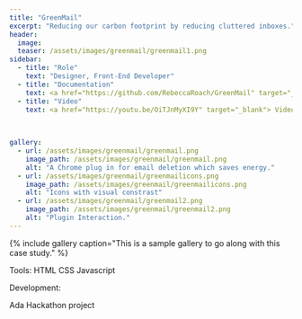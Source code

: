 ```yaml
---
title: "GreenMail"
excerpt: "Reducing our carbon footprint by reducing cluttered inboxes."
header:
  image:
  teaser: /assets/images/greenmail/greenmail1.png
sidebar:
  - title: "Role"
    text: "Designer, Front-End Developer"
  - title: "Documentation"
    text: <a href="https://github.com/RebeccaRoach/GreenMail" target="_blank"> Github Repository </a>
  - title: "Video"
    text: <a href="https://youtu.be/OiTJnMyXI9Y" target="_blank"> Video Submission </a>
    
  

gallery:
  - url: /assets/images/greenmail/greenmail.png
    image_path: /assets/images/greenmail/greenmail.png
    alt: "A Chrome plug in for email deletion which saves energy."
  - url: /assets/images/greenmail/greenmailicons.png
    image_path: /assets/images/greenmail/greenmailicons.png
    alt: "Icons with visual constrast"
  - url: /assets/images/greenmail/greenmail2.png
    image_path: /assets/images/greenmail/greenmail2.png
    alt: "Plugin Interaction."
---
```



{% include gallery caption="This is a sample gallery to go along with this case study." %}



Tools:
    HTML
    CSS
    Javascript

Development:

Ada Hackathon project
